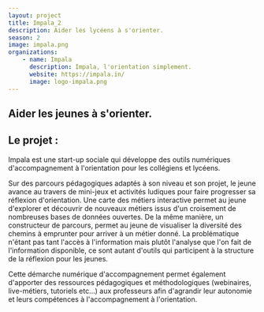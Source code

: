 ```yaml
---
layout: project
title: Impala_2
description: Aider les lycéens à s'orienter.
season: 2
image: impala.png
organizations:
    - name: Impala
      description: Impala, l'orientation simplement.
      website: https://impala.in/
      image: logo-impala.png
---
```


## Aider les jeunes à s'orienter.

## Le projet :

Impala est une start-up sociale qui développe des outils numériques d'accompagnement à l'orientation pour les collégiens et lycéens.

Sur des parcours pédagogiques adaptés à son niveau et son projet, le jeune avance au travers de mini-jeux et activités ludiques pour faire progresser sa réflexion d'orientation.
Une carte des métiers interactive permet au jeune d'explorer et découvrir de nouveaux métiers issus d'un croisement de nombreuses bases de données ouvertes.
De la même manière, un constructeur de parcours, permet au jeune de visualiser la diversité des chemins à emprunter pour arriver à un métier donné.
La problématique n'étant pas tant l'accès à l'information mais plutôt l'analyse que l'on fait de l'information disponible, ce sont autant d'outils qui participent à la structure de la réflexion pour les jeunes.

Cette démarche numérique d'accompagnement permet également d'apporter des ressources pédagogiques et méthodologiques (webinaires, live-métiers, tutoriels etc...) aux professeurs afin d'agrandir leur autonomie et leurs compétences à l'accompagnement à l'orientation.
